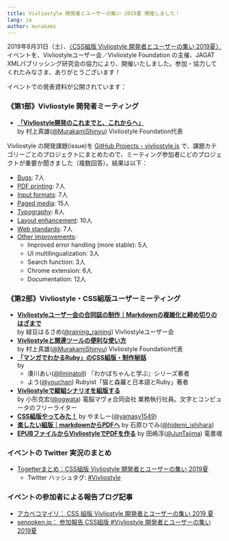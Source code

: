 ```yaml
---
title: Vivliostyle 開発者とユーザーの集い 2019夏 開催しました！
lang: ja
author: murakami
---
```


2019年8月31日（土）、[〈CSS組版 Vivliostyle 開発者とユーザーの集い 2019夏〉](https://connpass.com/event/141767/)イベントを、Vivliostyleユーザー会／Vivliostyle Foundation の主催、JAGAT XMLパブリッシング研究会の協力により、開催いたしました。参加・協力してくれたみなさま、ありがとうございます！

イベントでの発表資料が公開されています：

### 《第1部》Vivliostyle 開発者ミーティング

- [**「Vivliostyle開発のこれまでと、これからへ」**](http://bit.ly/vivdev20190831)  
    by 村上真雄([@MurakamiShinyu](https://twitter.com/MurakamiShinyu)) Vivliostyle Foundation代表

Vivliostyle の開発課題(issue)を [GitHub Projects - vivliostyle.js](https://github.com/vivliostyle/vivliostyle.js/projects) で、課題カテゴリーごとのプロジェクトにまとめたので、ミーティング参加者にどのプロジェクトが重要か聞きました（複数回答）。結果は以下：

- [Bugs](https://github.com/vivliostyle/vivliostyle.js/projects/5): 7人
- [PDF printing](https://github.com/vivliostyle/vivliostyle.js/projects/2): 7人
- [Input formats](https://github.com/vivliostyle/vivliostyle.js/projects/3): 7人
- [Paged media](https://github.com/vivliostyle/vivliostyle.js/projects/1): 15人
- [Typography](https://github.com/vivliostyle/vivliostyle.js/projects/4): 8人
- [Layout enhancement](https://github.com/vivliostyle/vivliostyle.js/projects/6): 10人
- [Web standards](https://github.com/vivliostyle/vivliostyle.js/projects/7): 7人
- [Other improvements](https://github.com/vivliostyle/vivliostyle.js/projects/8):
  - Improved error handling (more stable): 5人
  - UI multilingualization: 3人
  - Search function: 3人
  - Chrome extension: 6人
  - Documentation: 12人

### 《第2部》Vivliostyle・CSS組版ユーザーミーティング

- [**Vivliostyleユーザー会の合同誌の制作｜Markdownの複雑化と締め切りのはざまで**](https://speakerdeck.com/spring_raining/vivliostyle-meetup)  
    by 緑豆はるさめ([@raining_raining](https://twitter.com/spring_raining)) Vivliostyleユーザー会
- [**Vivliostyleと関連ツールの便利な使い方**](http://bit.ly/vivuser20190831)  
    by 村上真雄([@MurakamiShinyu](https://twitter.com/MurakamiShinyu)) Vivliostyle Foundation代表
- [**「マンガでわかるRuby」のCSS組版・制作秘話**](https://docs.google.com/presentation/d/1xeYNsAQgqCOd7F6tYuCrn536-2LKB1FAeqZXHwMPn10/edit?usp=sharing)  
    by
    - 湊川あい([@llminatoll](https://twitter.com/llminatoll)) 『わかばちゃんと学ぶ』シリーズ著者
    - よう([@youchan](https://twitter.com/youchan)) Rubyist「猫と森羅と日本語とRuby」著者
- [**Vivliostyleで縦組シナリオを組版する**](https://www.slideshare.net/ogwata_1959/vivliostyle-168920640)  
    by 小形克宏([@ogwata](https://twitter.com/ogwata)) 電脳マヴォ合同会社 業務執行社員。文字とコンピュータのフリーライター
- [**CSS組版やってみた！**](https://www.slideshare.net/yamasy1549s/css-vivliostyle) by やましー([@yamasy1549](https://twitter.com/yamasy1549))
- [**楽したい組版｜markdownからPDFへ**](https://www.slideshare.net/Hidemi_Ishihara/ss-168065612) by 石原ひでみ([@hidemi_ishihara](https://twitter.com/hidemi_ishihara))
- [**EPUBファイルからVivliostyleでPDFを作る**](https://speakerdeck.com/juntajima/epubhuairukaravivliostyledepdfwozuo-ru) by 田嶋淳([@JunTajima](https://twitter.com/JunTajima)) 
電書魂

### イベントの Twitter 実況のまとめ

- [Togetterまとめ：CSS組版 Vivliostyle 開発者とユーザーの集い 2019夏](https://togetter.com/li/1397878)
  - Twitter ハッシュタグ: [#Vivliostyle](https://twitter.com/search?q=%23Vivliostyle)

### イベントの参加者による報告ブログ記事

- [アカベコマイリ： CSS 組版 Vivliostyle 開発者とユーザーの集い 2019 夏](https://akabeko.me/blog/2019/09/vivliostyle/)
- [senooken.jp： 参加報告 CSS組版 #Vivliostyle 開発者とユーザーの集い 2019夏](https://senooken.jp/blog/2019/09/01/)
